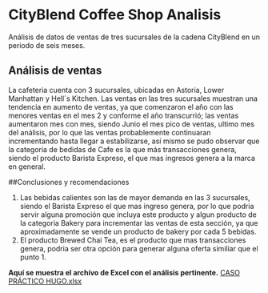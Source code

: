 # CityBlend Coffee Shop Analisis
Análisis de datos de ventas de tres sucursales de la cadena CityBlend en un periodo de seis meses.


## Análisis de ventas

La cafeteria cuenta con 3 sucursales, ubicadas en Astoria, Lower Manhattan y Hell´s Kitchen. Las ventas en las tres sucursales muestran una tendencia en aumento de ventas, ya que comenzaron el año con las menores ventas en el mes 2 y conforme el año transcurrió; las ventas aumentaron mes con mes, siendo Junio el mes pico de ventas, ultimo mes del análisis, por lo que las ventas probablemente continuaran incrementando hasta llegar a estabilizarse, así mismo se pudo observar que la categoria de bedidas de Cafe es la que más transacciones genera, siendo el producto Barista Expreso, el que mas ingresos genera a la marca en general. 

##Conclusiones y recomendaciones

1. Las bebidas calientes son las de mayor demanda en las 3 sucursales, siendo el Barista Expreso el que mas ingreso genera, por lo que podria servir alguna promoción que incluya este producto y algun producto de la categoria Bakery para incrementar las ventas de esta sección, ya que aproximadamente se vende un producto de bakery por cada 5 bebidas.
2. El producto Brewed Chai Tea, es el producto que mas transacciones genera, podria ser otra opción para generar alguna oferta similiar que el punto 1.


**Aquí se muestra el archivo de Excel con el análisis pertinente.** [CASO PRÁCTICO HUGO.xlsx](https://github.com/user-attachments/files/20041244/CASO.PRACTICO.HUGO.xlsx)
